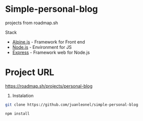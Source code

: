 # Simple-personal-blog
projects from roadmap.sh

Stack
- [Alpine.js](https://alpinejs.dev/) - Framework for Front end
- [Node.js](https://nodejs.org/) - Environment for JS
- [Express](https://expressjs.com/) - Framework web for Node.js

# Project URL
https://roadmap.sh/projects/personal-blog

1. Instalation
  ```bash
  git clone https://github.com/juanleonel/simple-personal-blog

  npm install


